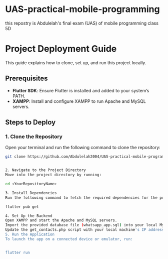 # UAS-practical-mobile-programming
this repostry is Abdulelah's final exam (UAS) of mobile programming class 5D


# Project Deployment Guide

This guide explains how to clone, set up, and run this project locally.

## Prerequisites
- **Flutter SDK**: Ensure Flutter is installed and added to your system’s PATH.  
- **XAMPP**: Install and configure XAMPP to run Apache and MySQL servers.

## Steps to Deploy

### 1. Clone the Repository
Open your terminal and run the following command to clone the repository:  
```bash
git clone https://github.com/Abdulelah2004/UAS-practical-mobile-programming


2. Navigate to the Project Directory
Move into the project directory by running:

cd <YourRepositoryName>

3. Install Dependencies
Run the following command to fetch the required dependencies for the project:

flutter pub get

4. Set Up the Backend
Open XAMPP and start the Apache and MySQL servers.
Import the provided database file (whatsapp_app.sql) into your local MySQL server using phpMyAdmin or any MySQL client tool.
Update the get_contacts.php script with your local machine's IP address to ensure connectivity.
5. Run the Application
To launch the app on a connected device or emulator, run:


flutter run
